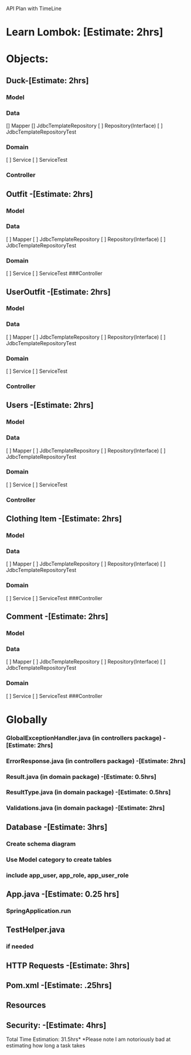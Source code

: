 API Plan with TimeLine
# Learn Lombok: [Estimate: 2hrs]
# Objects: 
## Duck-[Estimate: 2hrs]
### Model
### Data
[] Mapper
[] JdbcTemplateRepository
[ ] Repository(Interface)
[ ] JdbcTemplateRepositoryTest
### Domain
[ ] Service
[ ] ServiceTest
### Controller

## Outfit -[Estimate: 2hrs]
### Model
### Data
[ ] Mapper
[ ] JdbcTemplateRepository
[ ] Repository(Interface)
[ ] JdbcTemplateRepositoryTest
### Domain
[ ] Service
[ ] ServiceTest
###Controller

## UserOutfit -[Estimate: 2hrs]
### Model
### Data
[ ] Mapper
[ ] JdbcTemplateRepository
[ ] Repository(Interface)
[ ] JdbcTemplateRepositoryTest
### Domain
[ ] Service
[ ] ServiceTest
### Controller


## Users -[Estimate: 2hrs]
### Model
### Data
[ ] Mapper
[ ] JdbcTemplateRepository
[ ] Repository(Interface)
[ ] JdbcTemplateRepositoryTest
### Domain
[ ] Service
[ ] ServiceTest
### Controller

## Clothing Item -[Estimate: 2hrs]
### Model
### Data
[ ] Mapper
[ ] JdbcTemplateRepository
[ ] Repository(Interface)
[ ] JdbcTemplateRepositoryTest
### Domain
[ ] Service
[ ] ServiceTest
###Controller


## Comment -[Estimate: 2hrs]
### Model
### Data
[ ] Mapper
[ ] JdbcTemplateRepository
[ ] Repository(Interface)
[ ] JdbcTemplateRepositoryTest
### Domain
[ ] Service
[ ] ServiceTest
###Controller




# Globally
### GlobalExceptionHandler.java (in controllers package) -[Estimate: 2hrs]
### ErrorResponse.java  (in controllers package) -[Estimate: 2hrs]
### Result.java (in domain package) -[Estimate: 0.5hrs]
### ResultType.java (in domain package) -[Estimate: 0.5hrs]
### Validations.java (in domain package)  -[Estimate: 2hrs]


## Database  -[Estimate: 3hrs]
### Create schema diagram
### Use Model category to create tables
### include app_user, app_role, app_user_role

## App.java  -[Estimate: 0.25 hrs]
### SpringApplication.run


## TestHelper.java
### if needed

## HTTP Requests  -[Estimate: 3hrs]
## Pom.xml   -[Estimate: .25hrs]
## Resources 

## Security:  -[Estimate: 4hrs]



Total Time Estimation: 31.5hrs*
*Please note I am notoriously bad at estimating how long a task takes


